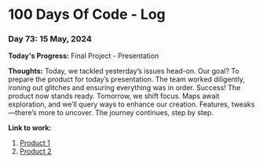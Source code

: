 # 100 Days Of Code - Log

### Day 73: 15 May, 2024

**Today's Progress:** Final Project - Presentation

**Thoughts:** Today, we tackled yesterday’s issues head-on. Our goal? To prepare the product for today’s presentation. The team worked diligently, ironing out glitches and ensuring everything was in order. Success! The product now stands ready.
Tomorrow, we shift focus. Maps await exploration, and we’ll query ways to enhance our creation. Features, tweaks—there’s more to uncover. The journey continues, step by step.

**Link to work:**

1. [Product 1](eslando.vercel.app?product=0)
2. [Product 2](eslando.vercel.app?product=1)

